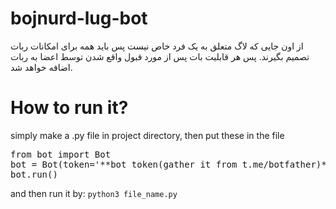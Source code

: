 # bojnurd-lug-bot
از اون جایی که لاگ متعلق به یک فرد خاص نیست پس باید همه برای امکانات ربات تصمیم بگیرند. پس هر قابلیت بات پس از مورد قبول واقع شدن توسط اعضا به ربات اضافه خواهد شد.

# How to run it?
simply make a .py file in project directory, then put these in the file

<pre>
from bot import Bot
bot = Bot(token='**bot token(gather it from t.me/botfather)**', chat_id=**group chat_id(ask a specialist for this)**)
bot.run()</pre>

and then run it by: 
<code>python3 file_name.py</code>
